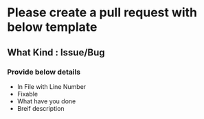 # Please create a pull request with below template

## What Kind : Issue/Bug

### Provide below details

* In File with Line Number
* Fixable
* What have you done
* Breif description
